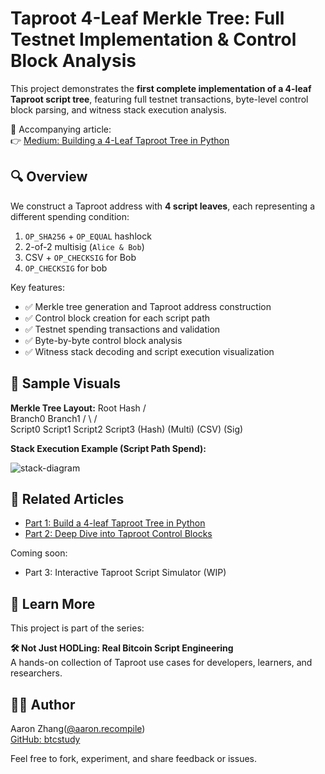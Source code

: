# Taproot 4-Leaf Merkle Tree: Full Testnet Implementation & Control Block Analysis

This project demonstrates the **first complete implementation of a 4-leaf Taproot script tree**, featuring full testnet transactions, byte-level control block parsing, and witness stack execution analysis.

📖 Accompanying article:  
👉 [Medium: Building a 4-Leaf Taproot Tree in Python](https://medium.com/@aaron.recompile/building-a-4-leaf-taproot-tree-in-python-the-first-complete-implementation-on-bitcoin-testnet-c8b66c331f29)

## 🔍 Overview

We construct a Taproot address with **4 script leaves**, each representing a different spending condition:

1. `OP_SHA256` + `OP_EQUAL` hashlock
2. 2-of-2 multisig (`Alice & Bob`)  
3. CSV + `OP_CHECKSIG` for Bob
4. `OP_CHECKSIG` for bob  

Key features:

- ✅ Merkle tree generation and Taproot address construction  
- ✅ Control block creation for each script path  
- ✅ Testnet spending transactions and validation  
- ✅ Byte-by-byte control block analysis  
- ✅ Witness stack decoding and script execution visualization

## 📸 Sample Visuals

**Merkle Tree Layout:**
           Root Hash
               /         \
         Branch0         Branch1
        /      \        /       \
  Script0   Script1  Script2  Script3
  (Hash)    (Multi)   (CSV)    (Sig)

  **Stack Execution Example (Script Path Spend):**

![stack-diagram](../stack_execution_diagram.png)

## 🔗 Related Articles

- [Part 1: Build a 4-leaf Taproot Tree in Python](https://medium.com/@aaron.recompile/building-a-4-leaf-taproot-tree-in-python-the-first-complete-implementation-on-bitcoin-testnet-c8b66c331f29)
- [Part 2: Deep Dive into Taproot Control Blocks](https://medium.com/@aaron.recompile/taproot-control-block-deep-analysis-stack-execution-visualization-5ff10f98032c)

Coming soon:
- Part 3: Interactive Taproot Script Simulator (WIP)

## 🧠 Learn More

This project is part of the series:

**🛠️ Not Just HODLing: Real Bitcoin Script Engineering**  
A hands-on collection of Taproot use cases for developers, learners, and researchers.

## 🙋‍♂️ Author

Aaron Zhang([@aaron.recompile](https://medium.com/@aaron.recompile))  
[GitHub: btcstudy](https://github.com/btcstudy)

Feel free to fork, experiment, and share feedback or issues.

